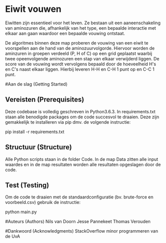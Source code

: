 # Eiwit vouwen
Eiwitten zijn essentieel voor het leven. Ze bestaan uit een aaneenschakeling van aminozuren die, afhankelijk van het type, een bepaalde interactie met elkaar aan gaan waardoor een bepaalde vouwing ontstaat.
<p>De algoritmes binnen deze map proberen de vouwing van een eiwit te voorspellen aan de hand van de aminozuurvolgorde. Hiervoor worden de aminzuren in groepen verdeeld (P, H of C) op een grid geplaatst waarbij twee opeenvolgende aminozuren een stap van elkaar verwijderd liggen. De score van de vouwing wordt vervolgens bepaald door de hoeveelheid H's en C's naast elkaar liggen. Hierbij leveren H-H en C-H 1 punt op en C-C 1 punt.

#Aan de slag (Getting Started)
<h2>Vereisten (Prerequisites)</h2>
Deze codebase is volledig geschreven in Python3.6.3. In requirements.txt staan alle benodigde packages om de code succesvol te draaien. Deze zijn gemakkelijk te installeren via pip dmv. de volgende instructie:

<p>pip install -r requirements.txt

<h2>Structuur (Structure)</h2>
Alle Python scripts staan in de folder Code. In de map Data zitten alle input waardes en in de map resultaten worden alle resultaten opgeslagen door de code.

<h2>Test (Testing)</h2>
Om de code te draaien met de standaardconfiguratie (bv. brute-force en voorbeeld.csv) gebruik de instructie:</br>

python main.py

#Auteurs (Authors)
Nils van Doorn
Jesse Pannekeet
Thomas Verouden

#Dankwoord (Acknowledgments)
StackOverflow
minor programmeren van de UvA
